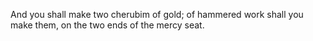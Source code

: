 And you shall make two cherubim of gold; of hammered work shall you make them, on the two ends of the mercy seat.
